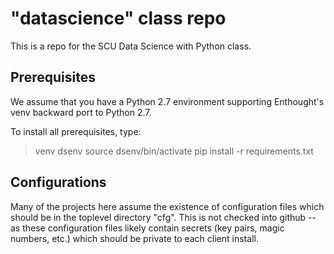 # "datascience" class repo

This is a repo for the SCU Data Science with Python class.

## Prerequisites
We assume that you have a Python 2.7 environment supporting Enthought's
venv backward port to Python 2.7.

To install all prerequisites, type:

> venv dsenv
> source dsenv/bin/activate
> pip install -r requirements.txt


## Configurations
Many of the projects here assume the existence of configuration files
which should be in the toplevel directory "cfg".  This is not checked
into github -- as these configuration files likely contain secrets
(key pairs, magic numbers, etc.) which should be private to each
client install.



